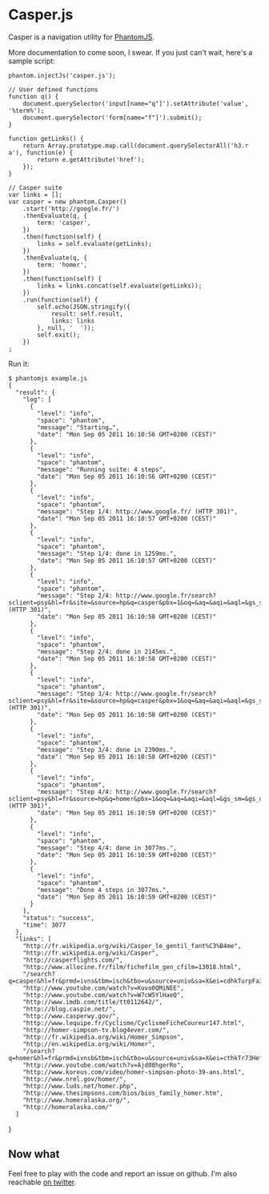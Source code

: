 # Casper.js

Casper is a navigation utility for [PhantomJS](http://www.phantomjs.org/).

More documentation to come soon, I swear. If you just can't wait, here's a sample script:

    phantom.injectJs('casper.js');

    // User defined functions
    function q() {
        document.querySelector('input[name="q"]').setAttribute('value', '%term%');
        document.querySelector('form[name="f"]').submit();
    }

    function getLinks() {
        return Array.prototype.map.call(document.querySelectorAll('h3.r a'), function(e) {
            return e.getAttribute('href');
        });
    }

    // Casper suite
    var links = [];
    var casper = new phantom.Casper()
        .start('http://google.fr/')
        .thenEvaluate(q, {
            term: 'casper',
        })
        .then(function(self) {
            links = self.evaluate(getLinks);
        })
        .thenEvaluate(q, {
            term: 'homer',
        })
        .then(function(self) {
            links = links.concat(self.evaluate(getLinks));
        })
        .run(function(self) {
            self.echo(JSON.stringify({
                result: self.result,
                links: links
            }, null, '  '));
            self.exit();
        })
    ;

Run it:

    $ phantomjs example.js
    {
      "result": {
        "log": [
          {
            "level": "info",
            "space": "phantom",
            "message": "Starting…",
            "date": "Mon Sep 05 2011 16:10:56 GMT+0200 (CEST)"
          },
          {
            "level": "info",
            "space": "phantom",
            "message": "Running suite: 4 steps",
            "date": "Mon Sep 05 2011 16:10:56 GMT+0200 (CEST)"
          },
          {
            "level": "info",
            "space": "phantom",
            "message": "Step 1/4: http://www.google.fr/ (HTTP 301)",
            "date": "Mon Sep 05 2011 16:10:57 GMT+0200 (CEST)"
          },
          {
            "level": "info",
            "space": "phantom",
            "message": "Step 1/4: done in 1259ms.",
            "date": "Mon Sep 05 2011 16:10:57 GMT+0200 (CEST)"
          },
          {
            "level": "info",
            "space": "phantom",
            "message": "Step 2/4: http://www.google.fr/search?sclient=psy&hl=fr&site=&source=hp&q=casper&pbx=1&oq=&aq=&aqi=&aql=&gs_sm=&gs_upl= (HTTP 301)",
            "date": "Mon Sep 05 2011 16:10:58 GMT+0200 (CEST)"
          },
          {
            "level": "info",
            "space": "phantom",
            "message": "Step 2/4: done in 2145ms.",
            "date": "Mon Sep 05 2011 16:10:58 GMT+0200 (CEST)"
          },
          {
            "level": "info",
            "space": "phantom",
            "message": "Step 3/4: http://www.google.fr/search?sclient=psy&hl=fr&site=&source=hp&q=casper&pbx=1&oq=&aq=&aqi=&aql=&gs_sm=&gs_upl= (HTTP 301)",
            "date": "Mon Sep 05 2011 16:10:58 GMT+0200 (CEST)"
          },
          {
            "level": "info",
            "space": "phantom",
            "message": "Step 3/4: done in 2390ms.",
            "date": "Mon Sep 05 2011 16:10:58 GMT+0200 (CEST)"
          },
          {
            "level": "info",
            "space": "phantom",
            "message": "Step 4/4: http://www.google.fr/search?sclient=psy&hl=fr&source=hp&q=homer&pbx=1&oq=&aq=&aqi=&aql=&gs_sm=&gs_upl= (HTTP 301)",
            "date": "Mon Sep 05 2011 16:10:59 GMT+0200 (CEST)"
          },
          {
            "level": "info",
            "space": "phantom",
            "message": "Step 4/4: done in 3077ms.",
            "date": "Mon Sep 05 2011 16:10:59 GMT+0200 (CEST)"
          },
          {
            "level": "info",
            "space": "phantom",
            "message": "Done 4 steps in 3077ms.",
            "date": "Mon Sep 05 2011 16:10:59 GMT+0200 (CEST)"
          }
        ],
        "status": "success",
        "time": 3077
      },
      "links": [
        "http://fr.wikipedia.org/wiki/Casper_le_gentil_fant%C3%B4me",
        "http://fr.wikipedia.org/wiki/Casper",
        "http://casperflights.com/",
        "http://www.allocine.fr/film/fichefilm_gen_cfilm=13018.html",
        "/search?q=casper&hl=fr&prmd=ivns&tbm=isch&tbo=u&source=univ&sa=X&ei=cdhkTurpFa364QTB5uGeCg&ved=0CFkQsAQ",
        "http://www.youtube.com/watch?v=Kuvo0QMiNEE",
        "http://www.youtube.com/watch?v=W7cW5YlHaeQ",
        "http://www.imdb.com/title/tt0112642/",
        "http://blog.caspie.net/",
        "http://www.casperwy.gov/",
        "http://www.lequipe.fr/Cyclisme/CyclismeFicheCoureur147.html",
        "http://homer-simpson-tv.blog4ever.com/",
        "http://fr.wikipedia.org/wiki/Homer_Simpson",
        "http://en.wikipedia.org/wiki/Homer",
        "/search?q=homer&hl=fr&prmd=ivnsb&tbm=isch&tbo=u&source=univ&sa=X&ei=cthkTr73Hefh4QSUmt3UCg&ved=0CEQQsAQ",
        "http://www.youtube.com/watch?v=Ajd08hgerRo",
        "http://www.koreus.com/video/homer-simpson-photo-39-ans.html",
        "http://www.nrel.gov/homer/",
        "http://www.luds.net/homer.php",
        "http://www.thesimpsons.com/bios/bios_family_homer.htm",
        "http://www.homeralaska.org/",
        "http://homeralaska.com/"
      ]
}

## Now what

Feel free to play with the code and report an issue on github. I'm also reachable [on twitter](https://twitter.com/n1k0).
